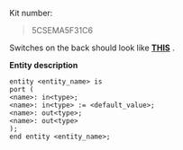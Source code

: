 Kit number: 
> 5CSEMA5F31C6

Switches on the back should look like **[THIS](https://drive.google.com/file/d/1lKUxznqdU5AkAaFCIW5_UOV_Fr8vCqHY/view?usp=sharing)** .


**Entity description** 
```
entity <entity_name> is
port (
<name>: in<type>;
<name>: in<type> := <default_value>;
<name>: out<type>;
<name>: out<type>
);
end entity <entity_name>;
```
